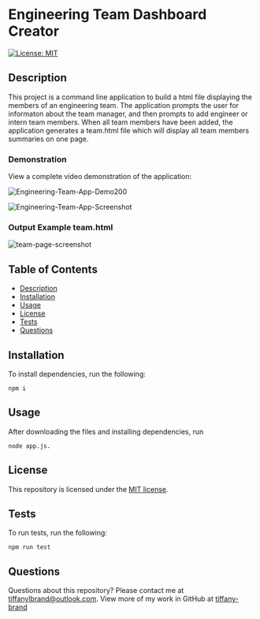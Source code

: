 # Engineering Team Dashboard Creator

[![License: MIT](https://img.shields.io/github/license/tiffany-brand/engineering-team-dashboard-creator?style=plastic)](./LICENSE)

## Description

This project is a command line application to build a html file displaying the members of an engineering team. The application prompts the user for informaton about the team manager, and then prompts to add engineer or intern team members. When all team members have been added, the application generates a team.html file which will display all team members summaries on one page.

### Demonstration

View a complete video demonstration of the application: 

![Engineering-Team-App-Demo200](https://user-images.githubusercontent.com/16748389/91603959-d7bc3700-e93b-11ea-81ff-1d0633e81101.gif)

![Engineering-Team-App-Screenshot](https://user-images.githubusercontent.com/16748389/91603970-dc80eb00-e93b-11ea-8b2b-fa650344613c.JPG)


### Output Example team.html

![team-page-screenshot](https://user-images.githubusercontent.com/16748389/91603973-de4aae80-e93b-11ea-89d9-0785843e61e7.JPG)


## Table of Contents

* [Description](#description)
* [Installation](#installation)
* [Usage](#usage)
* [License](#license)
* [Tests](#tests)
* [Questions](#questions)

## Installation

To install dependencies, run the following:

`
npm i
`

## Usage

After downloading the files and installing dependencies, run 

`
node app.js.
`

## License

This repository is licensed under the [MIT license](./LICENSE).


## Tests

To run tests, run the following:

`
npm run test
`

## Questions

Questions about this repository? Please contact me at [tiffanylbrand@outlook.com](mailto:tiffanylbrand@outlook.com). View more of my work in GitHub at [tiffany-brand](https://github.com/tiffany-brand) 

